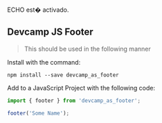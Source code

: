 ECHO est� activado.
## Devcamp JS Footer

> This should be used in the following manner

Install with the command:

```
npm install --save devcamp_as_footer
```

Add to a JavaScript Project with the following code:

```javascript
import { footer } from 'devcamp_as_footer';

footer('Some Name');